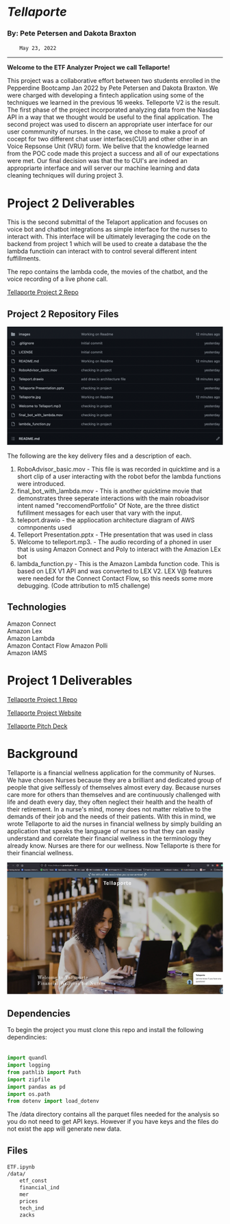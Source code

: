 # *Tellaporte*

### By: Pete Petersen and Dakota Braxton

        May 23, 2022  
---
**Welcome to the ETF Analyzer Project we call Tellaporte!**

This project was a collaborative effort between two students enrolled in the Pepperdine Bootcamp Jan 2022 by Pete Petersen and Dakota Braxton.  We were charged with developing a fintech application using some of the techniques we learned in the previous 16 weeks.  Telleporte V2 is the result.  The first phase of the project incorporated analyzing data from the Nasdaq API in a way that we thought would be useful to the final application.  The second project was used to discern an appropriate user interface for our user commmunity of nurses.  In the case, we chose to make a proof of cocept for two different chat user interfaces(CUI) and other other in an Voice Repsonse Unit (VRU) form.  We belive that the knowledge learned from the POC code made this project a success and all of our expectations were met.  Our final decision was that the to CUI's are indeed an appropriarte interface and will server our machine learning and data cleaning techniques will during project 3.

# Project 2 Deliverables

This is the second submittal of the Telaport application and focuses on voice bot and chatbot integrations as simple interface for the nurses to interact with.  This interface will be ultimately leveraging the code on the backend from project 1 which will be used to create a database the the lambda functioin can interact with to control several different intent fuffillments.

The repo contains the lambda code, the movies of the chatbot, and the voice recording of a live phone call.

[Tellaporte Project 2 Repo](https://github.com/petepetersen423/tellaport_v2)  

## Project 2 Repository Files

![Tellaporte](tellaport_repo.png)

The following are the key delivery files and a description of each.

1. RoboAdvisor_basic.mov - This file is was recorded in quicktime and is a short clip of a user interacting with the robot befor the lambda functions were introduced.  
2. final_bot_with_lambda.mov - This is another quicktime movie that demonstrates three seperate interactions with the main roboadvisor intent named "reccomendPortfolio"  Of Note, are the three distict fufillment messages for each user that vary with the input.  
3. teleport.drawio -  the appliocation architecture diagram of AWS comnponents used
4. Telleport Presentation.pptx -  THe presentation that was used in class
5. Welcome to telleport.mp3.  - The audio recording of a phoned in user that is using Amazon Connect and Poly to interact with the Amazion LEx bot
6. lambda_function.py - This is the Amazon Lambda function code.  This is based on LEX V1 API and was converted to LEX V2.  LEX V@ features were needed for the Connect Contact Flow, so this needs some more debugging. (Code attribution to m15 challenge)

## Technologies

Amazon Connect  
Amazon Lex  
Amazon Lambda  
Amazon Contact Flow
Amazon Polli  
Amazon IAMS  

# Project 1 Deliverables  

[Tellaporte Project 1 Repo](https://tellaporte.godaddysites.com/)  

[Tellaporte Project Website](https://tellaporte.godaddysites.com/)  

[Tellaporte Pitch Deck](https://docs.google.com/presentation/d/1tjTHTjb50yCuq5buGgM85Py6MKm5J6Bn/edit#slide=id.g11a97544c2e_1_11)  

# Background

Tellaporte is a financial wellness application for the community of Nurses. We have chosen Nurses because they are a brilliant and dedicated group of people that give selflessly of themselves almost every day. Because nurses care more for others than themselves and are continuously challenged with life and death every day, they often neglect their health and the health of their retirement. In a nurse's mind, money does not matter relative to the demands of their job and the needs of their patients. With this in mind, we wrote Tellaporte to aid the nurses in financial wellness by simply building an application that speaks the language of nurses so that they can easily understand and correlate their financial wellness in the terminology they already know. Nurses are there for our wellness. Now Tellaporte is there for their financial wellness.

![Tellaporte](Tellaporte.jpg)  

## Dependencies  

To begin the project you must clone this repo and install the following dependincies:  

```python

import quandl
import logging
from pathlib import Path
import zipfile
import pandas as pd
import os.path
from dotenv import load_dotenv


```

The /data directory contains all the parquet files needed for the analysis so you do not need to get API keys.  However if you have keys and the files do not exist the app will generate new data.

## Files

    ETF.ipynb
    /data/
        etf_const
        financial_ind
        mer
        prices
        tech_ind
        zacks
